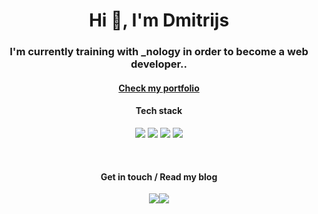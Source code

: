 
<h1 align="center">Hi 👋, I'm Dmitrijs</h1>

<h3 align="center">I'm currently training with _nology in order to become a web developer..</h3>

<h4  align="center"><a href="https://dim4ik2911.github.io/portfolio">Check my portfolio</a></h4>

<h4 align="center">Tech stack</h4>
<p align="center">
<img  src="https://img.shields.io/badge/JavaScript-F7DF1E?style=for-the-badge&logo=javascript&logoColor=black">
<img  src="https://img.shields.io/badge/HTML5-E34F26?style=for-the-badge&logo=html5&logoColor=white">
<img  src="https://img.shields.io/badge/React-20232A?style=for-the-badge&logo=react&logoColor=61DAFB">
<img src="https://img.shields.io/badge/CSS3-1572B6?style=for-the-badge&logo=css3&logoColor=white">
</p>
                                                                                                              
</br>
<h4 align="center">Get in touch / Read my blog</h4>
<p align="center">
<a href="https://www.linkedin.com/in/dmitrijs-paklons-46359b166/"><img src="https://img.shields.io/badge/LinkedIn-0077B5?style=for-the-badge&logo=linkedin&logoColor=white"></a><a  href="https://dim4ik2911.medium.com/"><img src="https://img.shields.io/badge/Medium-12100E?style=for-the-badge&logo=medium&logoColor=white"></a>
</p>




